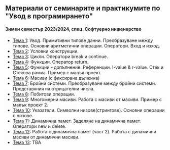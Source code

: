 ## Материали от семинарите и практикумите по "Увод в програмирането"
#### Зимен семестър 2023/2024, спец. Софтуерно инженерство

- [Тема 1](./Sem.%2001): Увод. Примитивни типове данни. Преобразуване между типове. Основни аритметични операции. Оператори. Вход и изход.
- [Тема 2](./Sem.%2002): Условни конструкции.
- [Тема 3](./Sem.%2003): Цикли. Оператори break и continue.
- [Тема 4](./Sem.%2004): Функции. Оператор return.
- [Тема 5](./Sem.%2005): Функции - допълнение. Референции. l-value & r-value. Стек и Стекова рамка. Пример с малък проект.
- [Тема 6](./Sem.%2006): Масиви (с фиксирана дължина)
- [Тема 7](./Sem.%2007): Бройни системи. Преобразуване между бройни системи. Представяния на отрицателни числа.
- [Тема 8](./Sem.%2008): Побитови операции.
- [Тема 9](./Sem.%2009): Многомерни масиви. Работа с масиви от масиви. Пример с малък проект 2.
- [Тема 10](./Sem.%2010): Указатели. Символни низове(стрингове). Основни операции с низове.
- [Тема 11](./Sem.%2011): Динамична памет. Заделяне на динамична памет. Оператори new и delete.
- [Тема 12](./Sem.%2012): Работа с динамична памет (част 2). Работа с динамични масиви от динамични масиви.
- [Тема 13](./Sem.%2013): TBA
